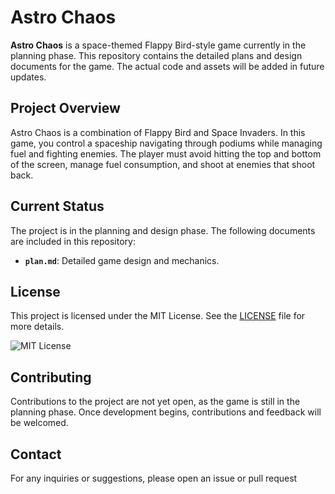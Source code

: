 # Astro Chaos

**Astro Chaos** is a space-themed Flappy Bird-style game currently in the planning phase. This repository contains the detailed plans and design documents for the game. The actual code and assets will be added in future updates.

## Project Overview

Astro Chaos is a combination of Flappy Bird and Space Invaders. In this game, you control a spaceship navigating through podiums while managing fuel and fighting enemies. The player must avoid hitting the top and bottom of the screen, manage fuel consumption, and shoot at enemies that shoot back.

## Current Status

The project is in the planning and design phase. The following documents are included in this repository:

- **`plan.md`**: Detailed game design and mechanics.

## License

This project is licensed under the MIT License. See the [LICENSE](LICENSE) file for more details.

![MIT License](https://img.shields.io/badge/License-MIT-yellow.svg)

## Contributing

Contributions to the project are not yet open, as the game is still in the planning phase. Once development begins, contributions and feedback will be welcomed.

## Contact

For any inquiries or suggestions, please open an issue or pull request

